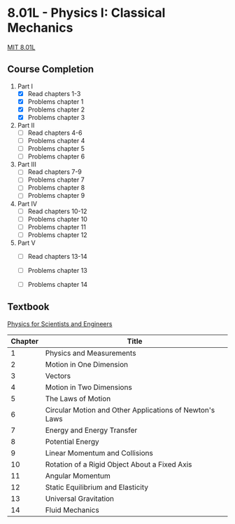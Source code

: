 # 8.01L - Physics I: Classical Mechanics

[MIT 8.01L](https://ocw.mit.edu/courses/physics/8-01l-physics-i-classical-mechanics-fall-2005/)


## Course Completion

1. Part I
   - [x] Read chapters 1-3
   - [x] Problems chapter 1
   - [x] Problems chapter 2
   - [x] Problems chapter 3
2. Part II
   - [ ] Read chapters 4-6
   - [ ] Problems chapter 4
   - [ ] Problems chapter 5
   - [ ] Problems chapter 6
3. Part III
   - [ ] Read chapters 7-9
   - [ ] Problems chapter 7
   - [ ] Problems chapter 8
   - [ ] Problems chapter 9
4. Part IV
   - [ ] Read chapters 10-12
   - [ ] Problems chapter 10
   - [ ] Problems chapter 11
   - [ ] Problems chapter 12
5. Part V
   - [ ] Read chapters 13-14
   - [ ] Problems chapter 13
   - [ ] Problems chapter 14


## Textbook
[Physics for Scientists and Engineers](https://isbnsearch.org/isbn/9780534408428)

| Chapter | Title |
| ---- | ---- | 
| 1 | Physics and Measurements |
| 2 | Motion in One Dimension |
| 3 | Vectors |
| 4 | Motion in Two Dimensions |
| 5 | The Laws of Motion |
| 6 | Circular Motion and Other Applications of Newton's Laws |
| 7 | Energy and Energy Transfer |
| 8 | Potential Energy |
| 9 | Linear Momentum and Collisions |
| 10 | Rotation of a Rigid Object About a Fixed Axis |
| 11 | Angular Momentum |
| 12 | Static Equilibrium and Elasticity |
| 13 | Universal Gravitation |
| 14 | Fluid Mechanics |
